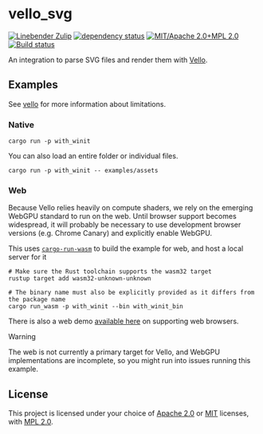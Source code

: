# vello_svg

[![Linebender Zulip](https://img.shields.io/badge/Linebender-%23gpu-blue?logo=Zulip)](https://xi.zulipchat.com/#narrow/stream/197075-gpu)
[![dependency status](https://deps.rs/repo/github/linebender/vello/status.svg)](https://deps.rs/repo/github/linebender/vello)
[![MIT/Apache 2.0+MPL 2.0](https://img.shields.io/badge/license-MIT%2FApache+MPL2-blue.svg)](#license)
[![Build status](https://github.com/linebender/vello/workflows/CI/badge.svg)](https://github.com/linebender/vello/actions)
<!-- [![Crates.io](https://img.shields.io/crates/v/vello.svg)](https://crates.io/crates/vello) -->
<!-- [![Docs](https://docs.rs/vello/badge.svg)](https://docs.rs/vello) -->

An integration to parse SVG files and render them with [Vello](https://vello.dev).

## Examples

See [vello](https://github.com/linebender/vello) for more information about limitations.

### Native

```shell
cargo run -p with_winit
```

You can also load an entire folder or individual files.

```shell
cargo run -p with_winit -- examples/assets
```

### Web

Because Vello relies heavily on compute shaders, we rely on the emerging WebGPU standard to run on the web.
Until browser support becomes widespread, it will probably be necessary to use development browser versions (e.g. Chrome Canary) and explicitly enable WebGPU.

This uses [`cargo-run-wasm`](https://github.com/rukai/cargo-run-wasm) to build the example for web, and host a local server for it

```shell
# Make sure the Rust toolchain supports the wasm32 target
rustup target add wasm32-unknown-unknown

# The binary name must also be explicitly provided as it differs from the package name
cargo run_wasm -p with_winit --bin with_winit_bin
```

There is also a web demo [available here](https://linebender.github.io/vello_svg) on supporting web browsers.

> [!WARNING]
> The web is not currently a primary target for Vello, and WebGPU implementations are incomplete, so you might run into issues running this example.

## License

This project is licensed under your choice of [Apache 2.0](LICENSE-APACHE) or [MIT](LICENSE-MIT) licenses, with [MPL 2.0](LICENSE-MPL).
